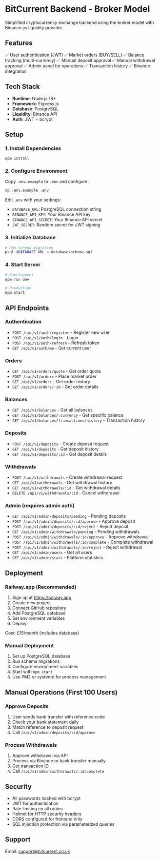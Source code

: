 # BitCurrent Backend - Broker Model

Simplified cryptocurrency exchange backend using the broker model with Binance as liquidity provider.

## Features

✅ User authentication (JWT)
✅ Market orders (BUY/SELL)
✅ Balance tracking (multi-currency)
✅ Manual deposit approval
✅ Manual withdrawal approval
✅ Admin panel for operations
✅ Transaction history
✅ Binance integration

## Tech Stack

- **Runtime**: Node.js 18+
- **Framework**: Express.js
- **Database**: PostgreSQL
- **Liquidity**: Binance API
- **Auth**: JWT + bcrypt

## Setup

### 1. Install Dependencies

```bash
npm install
```

### 2. Configure Environment

Copy `.env.example` to `.env` and configure:

```bash
cp .env.example .env
```

Edit `.env` with your settings:
- `DATABASE_URL`: PostgreSQL connection string
- `BINANCE_API_KEY`: Your Binance API key
- `BINANCE_API_SECRET`: Your Binance API secret
- `JWT_SECRET`: Random secret for JWT signing

### 3. Initialize Database

```bash
# Run schema migration
psql $DATABASE_URL < database/schema.sql
```

### 4. Start Server

```bash
# Development
npm run dev

# Production
npm start
```

## API Endpoints

### Authentication
- `POST /api/v1/auth/register` - Register new user
- `POST /api/v1/auth/login` - Login
- `POST /api/v1/auth/refresh` - Refresh token
- `GET /api/v1/auth/me` - Get current user

### Orders
- `GET /api/v1/orders/quote` - Get order quote
- `POST /api/v1/orders` - Place market order
- `GET /api/v1/orders` - Get order history
- `GET /api/v1/orders/:id` - Get order details

### Balances
- `GET /api/v1/balances` - Get all balances
- `GET /api/v1/balances/:currency` - Get specific balance
- `GET /api/v1/balances/transactions/history` - Transaction history

### Deposits
- `POST /api/v1/deposits` - Create deposit request
- `GET /api/v1/deposits` - Get deposit history
- `GET /api/v1/deposits/:id` - Get deposit details

### Withdrawals
- `POST /api/v1/withdrawals` - Create withdrawal request
- `GET /api/v1/withdrawals` - Get withdrawal history
- `GET /api/v1/withdrawals/:id` - Get withdrawal details
- `DELETE /api/v1/withdrawals/:id` - Cancel withdrawal

### Admin (requires admin auth)
- `GET /api/v1/admin/deposits/pending` - Pending deposits
- `POST /api/v1/admin/deposits/:id/approve` - Approve deposit
- `POST /api/v1/admin/deposits/:id/reject` - Reject deposit
- `GET /api/v1/admin/withdrawals/pending` - Pending withdrawals
- `POST /api/v1/admin/withdrawals/:id/approve` - Approve withdrawal
- `POST /api/v1/admin/withdrawals/:id/complete` - Complete withdrawal
- `POST /api/v1/admin/withdrawals/:id/reject` - Reject withdrawal
- `GET /api/v1/admin/users` - Get all users
- `GET /api/v1/admin/stats` - Platform statistics

## Deployment

### Railway.app (Recommended)

1. Sign up at https://railway.app
2. Create new project
3. Connect GitHub repository
4. Add PostgreSQL database
5. Set environment variables
6. Deploy!

Cost: £15/month (includes database)

### Manual Deployment

1. Set up PostgreSQL database
2. Run schema migrations
3. Configure environment variables
4. Start with `npm start`
5. Use PM2 or systemd for process management

## Manual Operations (First 100 Users)

### Approve Deposits
1. User sends bank transfer with reference code
2. Check your bank statement daily
3. Match reference to deposit request
4. Call `/api/v1/admin/deposits/:id/approve`

### Process Withdrawals
1. Approve withdrawal via API
2. Process via Binance or bank transfer manually
3. Get transaction ID
4. Call `/api/v1/admin/withdrawals/:id/complete`

## Security

- All passwords hashed with bcrypt
- JWT for authentication
- Rate limiting on all routes
- Helmet for HTTP security headers
- CORS configured for frontend only
- SQL injection protection via parameterized queries

## Support

Email: support@bitcurrent.co.uk


